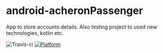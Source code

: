 # android-acheronPassenger

App to store accounts details.
Also testing project to used new technologies, kotlin etc.


![Travis-ci](https://travis-ci.org/raskae/android-acheronPassenger.svg) [![Platform](https://img.shields.io/badge/platform-android-green.svg)](http://developer.android.com/index.html)
